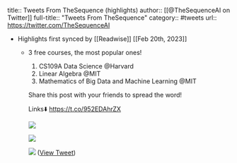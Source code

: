 title:: Tweets From TheSequence (highlights)
author:: [[@TheSequenceAI on Twitter]]
full-title:: "Tweets From TheSequence"
category:: #tweets
url:: https://twitter.com/TheSequenceAI

- Highlights first synced by [[Readwise]] [[Feb 20th, 2023]]
	- 3 free courses, the most popular ones!
	  
	  1. CS109A Data Science @Harvard
	  2. Linear Algebra @MIT
	  3. Mathematics of Big Data and Machine Learning @MIT
	  
	  Share this post with your friends to spread the word!
	  
	  Links⬇️ https://t.co/952EDAhrZX
	  
	  ![](https://pbs.twimg.com/media/FWlvcoqWQAI_Qac.png)
	  
	  ![](https://pbs.twimg.com/media/FWlvc0XXgAAvdgv.png)
	  
	  ![](https://pbs.twimg.com/media/FWlvdHYXwAEJt4I.jpg) ([View Tweet](https://twitter.com/TheSequenceAI/status/1542886897260847105))
